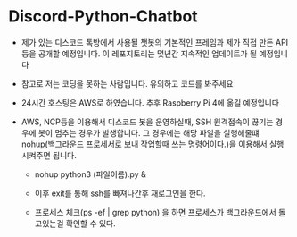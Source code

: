 # Discord-Python-Chatbot

- 제가 있는 디스코드 톡방에서 사용될 챗봇의 기본적인 프레임과 제가 직접 만든 API등을 공개할 예정입니다. 이 레포지토리는 몇년간 지속적인 업데이트가 될 예정입니다
- 참고로 저는 코딩을 못하는 사람입니다. 유의하고 코드를 봐주세요
- 24시간 호스팅은 AWS로 하였습니다. 추후 Raspberry Pi 4에 옮길 예정입니다
- AWS, NCP등을 이용해서 디스코드 봇을 운영하실때, SSH 원격접속이 끊기는 경우에 봇이 멈추는 경우가 발생합니다. 그 경우에는 해당 파일을 실행해줄떄 nohup(백그라운드 프로세서로 보내 작업할때 쓰는 명령어이다.)을 이용해서 실행시켜주면 됩니다.

  - nohup python3 (파일이름).py &
  
  - 이후 exit를 통해 ssh를 빠져나간후 재로그인을 한다.
  
  - 프로세스 체크(ps -ef | grep python) 을 하면 프로세스가 백그라운드에서 돌고있는걸 확인할 수 있다.
